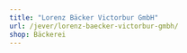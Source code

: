 ```yaml
---
title: "Lorenz Bäcker Victorbur GmbH"
url: /jever/lorenz-baecker-victorbur-gmbh/
shop: Bäckerei
---
```

